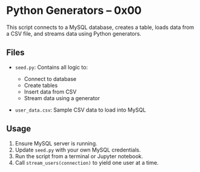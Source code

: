 # Python Generators – 0x00

This script connects to a MySQL database, creates a table, loads data from a CSV file, and streams data using Python generators.

## Files

- `seed.py`: Contains all logic to:
  - Connect to database
  - Create tables
  - Insert data from CSV
  - Stream data using a generator

- `user_data.csv`: Sample CSV data to load into MySQL

## Usage

1. Ensure MySQL server is running.
2. Update `seed.py` with your own MySQL credentials.
3. Run the script from a terminal or Jupyter notebook.
4. Call `stream_users(connection)` to yield one user at a time.
